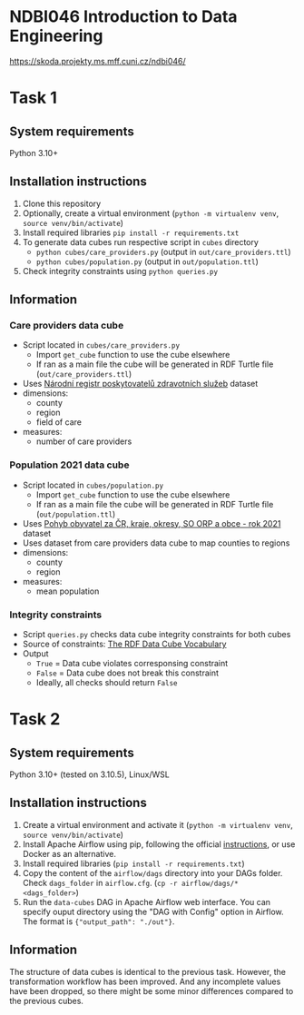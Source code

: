 # NDBI046 Introduction to Data Engineering
https://skoda.projekty.ms.mff.cuni.cz/ndbi046/

# Task 1
## System requirements
Python 3.10+

## Installation instructions
1. Clone this repository
2. Optionally, create a virtual environment (`python -m virtualenv venv`, `source venv/bin/activate`)
3. Install required libraries `pip install -r requirements.txt`
4. To generate data cubes run respective script in `cubes` directory
    - `python cubes/care_providers.py` (output in `out/care_providers.ttl`)
    - `python cubes/population.py` (output in `out/population.ttl`)
5. Check integrity constraints using `python queries.py`

## Information
### Care providers data cube
- Script located in `cubes/care_providers.py`
  - Import `get_cube` function to use the cube elsewhere 
  - If ran as a main file the cube will be generated in RDF Turtle file (`out/care_providers.ttl`)
- Uses [Národní registr poskytovatelů zdravotních služeb](https://data.gov.cz/datov%C3%A1-sada?iri=https://data.gov.cz/zdroj/datov%C3%A9-sady/https---opendata.mzcr.cz-api-3-action-package_show-id-nrpzs) dataset
- dimensions:
  - county
  - region
  - field of care
- measures:
  - number of care providers

### Population 2021 data cube
- Script located in `cubes/population.py`
  - Import `get_cube` function to use the cube elsewhere 
  - If ran as a main file the cube will be generated in RDF Turtle file (`out/population.ttl`)
- Uses [Pohyb obyvatel za ČR, kraje, okresy, SO ORP a obce - rok 2021](https://data.gov.cz/datov%C3%A1-sada?iri=https%3A%2F%2Fdata.gov.cz%2Fzdroj%2Fdatov%C3%A9-sady%2F00025593%2F12032e1445fd74fa08da79b14137fc29) dataset
- Uses dataset from care providers data cube to map counties to regions
- dimensions:
  - county
  - region
- measures:
  - mean population

### Integrity constraints
- Script `queries.py` checks data cube integrity constraints for both cubes
- Source of constraints: [The RDF Data Cube Vocabulary](https://www.w3.org/TR/vocab-data-cube/#h3_wf-rules)
- Output
  - `True` = Data cube violates corresponsing constraint
  - `False` = Data cube does not break this constraint
  - Ideally, all checks should return `False`

# Task 2
## System requirements
Python 3.10+ (tested on 3.10.5), Linux/WSL

## Installation instructions
1. Create a virtual environment and activate it 
(`python -m virtualenv venv`, `source venv/bin/activate`)
2. Install Apache Airflow using pip, following the official [instructions](https://airflow.apache.org/docs/apache-airflow/stable/start.html), or use Docker as an alternative.
3. Install required libraries (`pip install -r requirements.txt`)
4. Copy the content of the `airflow/dags` directory into your DAGs folder. Check `dags_folder` in `airflow.cfg`. (`cp -r airflow/dags/* <dags_folder>`)
5. Run the `data-cubes` DAG in Apache Airflow web interface. You can specify ouput directory using the "DAG with Config" option in Airflow. The format is `{"output_path": "./out"}`.

## Information
The structure of data cubes is identical to the previous task. 
However, the transformation workflow has been improved. And any incomplete values have been dropped, so there might be some minor differences compared to the previous cubes.